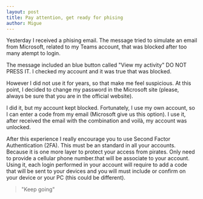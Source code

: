 ```yaml
---
layout: post
title: Pay attention, get ready for phising
author: Migue
---
```


Yesterday I received a phising email. The message tried to simulate an email from Microsoft, related to my Teams account, that was blocked after too many atempt to login.

The message included an blue button called "View my activity" DO NOT PRESS IT. I checked my account and it was true that was blocked.

However I did not use it for years, so that make me feel suspicious. At this point, I decided to change my password in the Microsoft site (please, always be sure that you are in the official website).

I did it, but my account kept blocked. Fortunately, I use my own account, so I can enter a code from my email (Microsoft give us this option). I use it, after received the email with the combination and voilà, my account was unlocked.

After this experience I really encourage you to use Second Factor Authentication (2FA). This must be an standard in all your accounts. Because it is one more layer to protect your access from pirates.
Only need to provide a cellular phone number.that will be associate to your account. Using
it, each login performed in your account will require to add a code that will be sent to your devices and you will must include or confirm on your device or your PC (this could be different).




> "Keep going"
